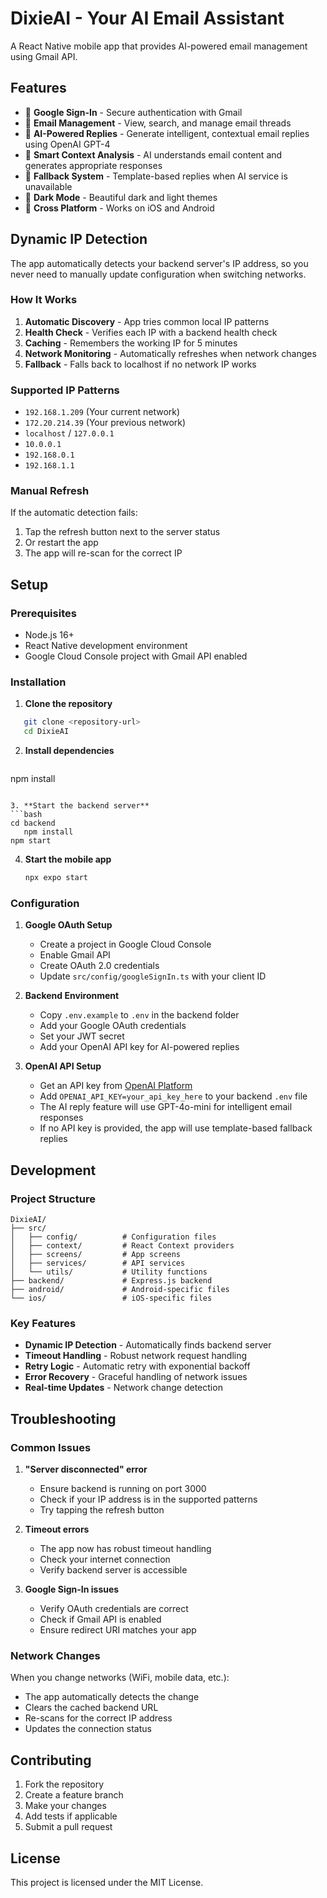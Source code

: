 # DixieAI - Your AI Email Assistant

A React Native mobile app that provides AI-powered email management using Gmail API.

## Features

- 🔐 **Google Sign-In** - Secure authentication with Gmail
- 📧 **Email Management** - View, search, and manage email threads
- 🤖 **AI-Powered Replies** - Generate intelligent, contextual email replies using OpenAI GPT-4
- 🎯 **Smart Context Analysis** - AI understands email content and generates appropriate responses
- 🔄 **Fallback System** - Template-based replies when AI service is unavailable
- 🌙 **Dark Mode** - Beautiful dark and light themes
- 📱 **Cross Platform** - Works on iOS and Android

## Dynamic IP Detection

The app automatically detects your backend server's IP address, so you never need to manually update configuration when switching networks.

### How It Works

1. **Automatic Discovery** - App tries common local IP patterns
2. **Health Check** - Verifies each IP with a backend health check
3. **Caching** - Remembers the working IP for 5 minutes
4. **Network Monitoring** - Automatically refreshes when network changes
5. **Fallback** - Falls back to localhost if no network IP works

### Supported IP Patterns

- `192.168.1.209` (Your current network)
- `172.20.214.39` (Your previous network)
- `localhost` / `127.0.0.1`
- `10.0.0.1`
- `192.168.0.1`
- `192.168.1.1`

### Manual Refresh

If the automatic detection fails:
1. Tap the refresh button next to the server status
2. Or restart the app
3. The app will re-scan for the correct IP

## Setup

### Prerequisites

- Node.js 16+
- React Native development environment
- Google Cloud Console project with Gmail API enabled

### Installation

1. **Clone the repository**
```bash
   git clone <repository-url>
   cd DixieAI
   ```

2. **Install dependencies**
   ```bash
npm install
```

3. **Start the backend server**
```bash
cd backend
   npm install
npm start
```

4. **Start the mobile app**
   ```bash
   npx expo start
   ```

### Configuration

1. **Google OAuth Setup**
   - Create a project in Google Cloud Console
   - Enable Gmail API
   - Create OAuth 2.0 credentials
   - Update `src/config/googleSignIn.ts` with your client ID

2. **Backend Environment**
   - Copy `.env.example` to `.env` in the backend folder
   - Add your Google OAuth credentials
   - Set your JWT secret
   - Add your OpenAI API key for AI-powered replies

3. **OpenAI API Setup**
   - Get an API key from [OpenAI Platform](https://platform.openai.com/api-keys)
   - Add `OPENAI_API_KEY=your_api_key_here` to your backend `.env` file
   - The AI reply feature will use GPT-4o-mini for intelligent email responses
   - If no API key is provided, the app will use template-based fallback replies

## Development

### Project Structure

```
DixieAI/
├── src/
│   ├── config/          # Configuration files
│   ├── context/         # React Context providers
│   ├── screens/         # App screens
│   ├── services/        # API services
│   └── utils/           # Utility functions
├── backend/             # Express.js backend
├── android/             # Android-specific files
└── ios/                 # iOS-specific files
```

### Key Features

- **Dynamic IP Detection** - Automatically finds backend server
- **Timeout Handling** - Robust network request handling
- **Retry Logic** - Automatic retry with exponential backoff
- **Error Recovery** - Graceful handling of network issues
- **Real-time Updates** - Network change detection

## Troubleshooting

### Common Issues

1. **"Server disconnected" error**
   - Ensure backend is running on port 3000
   - Check if your IP address is in the supported patterns
   - Try tapping the refresh button

2. **Timeout errors**
   - The app now has robust timeout handling
   - Check your internet connection
   - Verify backend server is accessible

3. **Google Sign-In issues**
   - Verify OAuth credentials are correct
   - Check if Gmail API is enabled
   - Ensure redirect URI matches your app

### Network Changes

When you change networks (WiFi, mobile data, etc.):
- The app automatically detects the change
- Clears the cached backend URL
- Re-scans for the correct IP address
- Updates the connection status

## Contributing

1. Fork the repository
2. Create a feature branch
3. Make your changes
4. Add tests if applicable
5. Submit a pull request

## License

This project is licensed under the MIT License. 